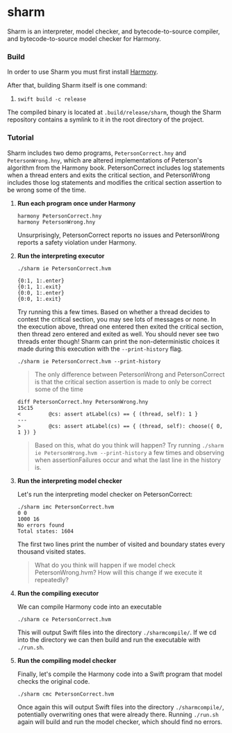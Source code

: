 # sharm

Sharm is an interpreter, model checker, and bytecode-to-source compiler, and bytecode-to-source model checker for 
Harmony. 

### Build

In order to use Sharm you must first install [Harmony](https://harmony.cs.cornell.edu/). 

After that, building Sharm itself is one command:

 1. `swift build -c release`
 
The compiled binary is located at `.build/release/sharm`, though the Sharm repository contains a symlink to it in the root directory of the project. 
 
### Tutorial

Sharm includes two demo programs, `PetersonCorrect.hny` and `PetersonWrong.hny`, which are altered implementations of  Peterson's algorithm from the Harmony book. PetersonCorrect includes log statements when a thread enters and exits the critical section, and PetersonWrong includes those log statements and modifies the critical section assertion to be wrong some of the time.

 1. **Run each program once under Harmony** 
 
    ```
    harmony PetersonCorrect.hny
    harmony PetersonWrong.hny
    ```
    
    Unsurprisingly, PetersonCorrect reports no issues and PetersonWrong reports a safety violation under Harmony.

 2. **Run the interpreting executor**
 
    ```
    ./sharm ie PetersonCorrect.hvm
    
    {0:1, 1:.enter}
    {0:1, 1:.exit}
    {0:0, 1:.enter}
    {0:0, 1:.exit}
    ```
    
    Try running this a few times. Based on whether a thread decides to contest the critical section, you may see lots of messages or none. In the execution above, thread one entered then exited the critical section, then thread zero entered and exited as well. You should never see two threads enter though! Sharm can print the non-deterministic choices it made during this execution with the `--print-history` flag. 
    
    ```
    ./sharm ie PetersonCorrect.hvm --print-history 
    ```
    
    > The only difference between PetersonWrong and PetersonCorrect is that the critical section assertion is made to only be correct some of the time
    
    ```
    diff PetersonCorrect.hny PetersonWrong.hny 
    15c15
    <         @cs: assert atLabel(cs) == { (thread, self): 1 }
    ---
    >         @cs: assert atLabel(cs) == { (thread, self): choose({ 0, 1 }) }
    ```
    
    > Based on this, what do you think will happen? Try running `./sharm ie PetersonWrong.hvm --print-history` a few times and observing when assertionFailures occur and what the last line in the history is.
    
 3. **Run the interpreting model checker**
  
    Let's run the interpreting model checker on PetersonCorrect:
    
    ```
    ./sharm imc PetersonCorrect.hvm 
    0 0
    1000 16
    No errors found
    Total states: 1604
    ```
    
    The first two lines print the number of visited and boundary states every thousand visited states. 
    
    > What do you think will happen if we model check PetersonWrong.hvm? How will this change if we execute it repeatedly?

 4. **Run the compiling executor**

    We can compile Harmony code into an executable
    
    ```
    ./sharm ce PetersonCorrect.hvm
    ```
    
    This will output Swift files into the directory `./sharmcompile/`. If we cd into the directory we can then build and run the executable with `./run.sh`.
    
 5. **Run the compiling model checker**
 
    Finally, let's compile the Harmony code into a Swift program that model checks the original code.
    
    ```
    ./sharm cmc PetersonCorrect.hvm
    ```
    
    Once again this will output Swift files into the directory `./sharmcompile/`, potentially overwriting ones that were already there. Running `./run.sh` again will build and run the model checker, which should find no errors.

